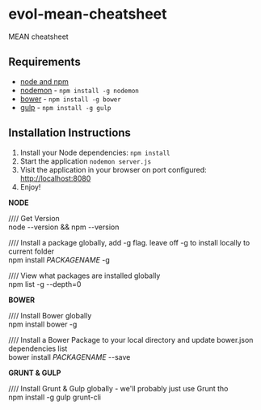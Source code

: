 # evol-mean-cheatsheet
MEAN cheatsheet

## Requirements

- [node and npm](http://nodejs.org/)
- [nodemon](http://nodemon.io/) - `npm install -g nodemon`
- [bower](http://bower.io) - `npm install -g bower`
- [gulp](http://gulpjs.com/) - `npm install -g gulp`

## Installation Instructions

1. Install your Node dependencies: `npm install`
2. Start the application `nodemon server.js`
3. Visit the application in your browser on port configured: [http://localhost:8080](http://localhost:8080)
4. Enjoy!



<strong>NODE</strong>

////  Get Version<br>
node --version && npm --version

////  Install a package globally, add -g flag.  leave off -g to install locally to current folder<br>
npm install <i>PACKAGENAME</i> -g


//// View what packages are installed globally<br>
npm list -g --depth=0



<strong>BOWER</strong>

////  Install Bower globally<br>
npm install bower -g

////  Install a Bower Package to your local directory and update bower.json dependencies  list <br>
bower install <i>PACKAGENAME</i> --save




<strong>GRUNT & GULP</strong>

////  Install Grunt & Gulp globally - we'll probably just use Grunt tho<br>
npm install -g gulp grunt-cli
